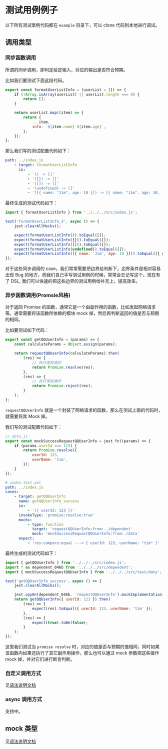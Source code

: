 # 测试用例例子

以下所有测试案例代码都在 `example` 目录下，可以 clone 代码到本地进行调试。

## 调用类型

### 同步函数调用

所谓的同步调用，即判定给定输入，对应的输出是否符合预期。

比如我们要测试下面这段代码。

```javascript
export const formatUserListInfo = (userList = []) => {
    if (!Array.isArray(userList) || userList.length === 0) {
        return [];
    }

    return userList.map((item) => {
        return {
            ...item,
            info: `${item.name} ${item.age}`,
        };
    });
};
```

那么我们写的测试配置代码如下：

```yml
path: ../index.js
    - target: formatUserListInfo
      io:
          - '() -> []'
          - '({}) -> []'
          - '([]) -> []'
          - '(undefined) -> []'
          - '([{ name: "Jim", age: 10 }]) -> [{ name: "Jim", age: 10, info: "Jim 10" }]'
```

最终生成的测试代码如下：

```javascript
import { formatUserListInfo } from '../../../src/index.js';

test('formatUserListInfo_3', async () => {
    jest.clearAllMocks();

    expect(formatUserListInfo()).toEqual([]);
    expect(formatUserListInfo({})).toEqual([]);
    expect(formatUserListInfo([])).toEqual([]);
    expect(formatUserListInfo(undefined)).toEqual([]);
    expect(formatUserListInfo([{ name: 'Jim', age: 10 }])).toEqual([{ name: 'Jim', age: 10, info: 'Jim 10' }]);
});
```

对于这些同步调用的 case，我们常常需要把边界给判断下，边界条件是相对容易出现 Bug 的地方，而我们自己手写测试用例的时候，常常会忘记写这个。现在有了 DSL, 我们可以快速的把这些边界的测试用例给补充上，提高效率。

### 异步函数调用(Promsie风格)

对于返回 Promise 的函数，通常它是一个由副作用的函数，比如发起网络请求等。通常需要将该函数所依赖的模块 mock 掉，然后再判断返回的值是否与预期的相同。

比如要测试如下代码：

```javascript
export const getQQUserInfo = (params) => {
    const calculateParams = Object.assign(params);

    return requestQQUserInfo(calculateParams).then(
        (res) => {
            // 执行某些操作
            return Promise.resolve(res);
        },
        (res) => {
            // 执行某些操作
            return Promise.reject(res);
        }
    );
};
```

`requestQQUserInfo` 就是一个封装了网络请求的函数，那么在测试上面的代码时，就需要将其 Mock 掉。

我们写的测试配置代码如下：

```javascript
// data.js
export const mockSuccessRequestQQUserInfo = jest.fn((params) => {
    if (params.userId === 123) {
        return Promise.resolve({
            userId: 123,
            userName: 'tim',
        });
    }
});
```

```yml
# index.test.yml
path: ../index.js
cases:
    - target: getQQUserInfo
      name: getQQUserInfo_success
      io:
          - '({ userId: 123 })'
      invokeType: 'promise:resolve:true'
      mocks:
          - type: function
            target: 'requestQQUserInfo:from:../dependent'
            mock: 'mockSuccessRequestQQUserInfo:from:./data'
      expect:
          - 'res:compare:equal ---> { userId: 123, userName: "tim" }'
```

最终生成的测试代码如下：

```javascript
import { getQQUserInfo } from '../../../src/index.js';
import * as dependent_046b from '../../../src/dependent';
import { mockSuccessRequestQQUserInfo } from '../../../src/test/data';

test('getQQUserInfo_success', async () => {
    jest.clearAllMocks();

    jest.spyOn(dependent_046b, 'requestQQUserInfo').mockImplementation(mockSuccessRequestQQUserInfo);
    return getQQUserInfo({ userId: 123 }).then(
        (res) => {
            expect(res).toEqual({ userId: 123, userName: 'tim' });
        },
        (res) => {
            expect(true).toBe(false);
        }
    );
});
```

这里我们测试当 `promise resolve` 时，对应的值是否与预期的值相同，同时如果该函数内如果还执行了其它副作用操作，那么也可以通过 mock 参数把这些操作 mock 掉，并对它们进行断言判断。

### 自定义调用方式

见[语法说明文档](./grammar.md)

### async 调用方式

支持中。

## mock 类型

见[语法说明文档](./grammar.md)
